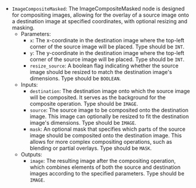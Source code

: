 - `ImageCompositeMasked`: The ImageCompositeMasked node is designed for compositing images, allowing for the overlay of a source image onto a destination image at specified coordinates, with optional resizing and masking.
    - Parameters:
        - `x`: The x-coordinate in the destination image where the top-left corner of the source image will be placed. Type should be `INT`.
        - `y`: The y-coordinate in the destination image where the top-left corner of the source image will be placed. Type should be `INT`.
        - `resize_source`: A boolean flag indicating whether the source image should be resized to match the destination image's dimensions. Type should be `BOOLEAN`.
    - Inputs:
        - `destination`: The destination image onto which the source image will be composited. It serves as the background for the composite operation. Type should be `IMAGE`.
        - `source`: The source image to be composited onto the destination image. This image can optionally be resized to fit the destination image's dimensions. Type should be `IMAGE`.
        - `mask`: An optional mask that specifies which parts of the source image should be composited onto the destination image. This allows for more complex compositing operations, such as blending or partial overlays. Type should be `MASK`.
    - Outputs:
        - `image`: The resulting image after the compositing operation, which combines elements of both the source and destination images according to the specified parameters. Type should be `IMAGE`.
